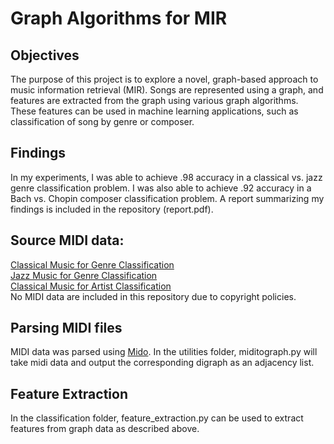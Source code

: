 # Graph Algorithms for MIR

## Objectives
The purpose of this project is to explore a novel, graph-based approach to music
information retrieval (MIR). 
Songs are represented using a graph, and features are extracted from the graph
using various graph algorithms. 
These features can be used in machine learning applications, such as 
classification of song by genre or composer.

## Findings
In my experiments, I was able to achieve .98 accuracy in a classical vs. jazz
genre classification problem. I was also able to achieve .92 accuracy in a Bach
vs. Chopin composer classification problem. A report summarizing my findings is
included in the repository (report.pdf).

## Source MIDI data:
[Classical Music for Genre Classification](http://www.piano-midi.de/)  
[Jazz Music for Genre Classification](http://bushgrafts.com/)  
[Classical Music for Artist Classification](http://www.kunstderfuge.com/)  
No MIDI data are included in this repository due to copyright policies.  

## Parsing MIDI files
MIDI data was parsed using [Mido](http://mido.readthedocs.io/en/latest/). In the
utilities folder, miditograph.py will take midi data and output the 
corresponding digraph as an adjacency list. 

## Feature Extraction
In the classification folder, feature\_extraction.py can be used to extract
features from graph data as described above.
